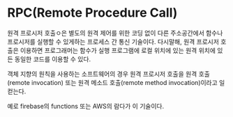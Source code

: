 # RPC(Remote Procedure Call)
원격 프로시저 호출ㅇ은 별도의 원격 제어를 위한 코딩 없이 다른 주소공간에서 함수나 프로시저를 실행할 수 있게하는 프로세스 간 통신 기술이다. 다시말해, 원격 프로시저 호출은 이용하면 프로그래머는 함수가 실행 프로그램에 로컬 위치에 있는 원격 위치에 있든 동일한 코드를 이용할 수 있다.

객체 지향의 원칙을 사용하는 소프트웨어의 경우 원격 프로시저 호출을 원격 호출(remote invocation) 또는 원격 메소드 호출(remote method invocation)이라고 일컫는다.

예로 firebase의 functions 또는 AWS의 람다가 이 기술이다.

